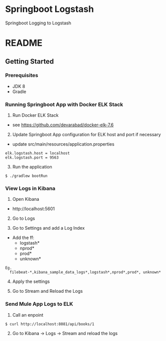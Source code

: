 # Springboot Logstash
Springboot Logging to Logstash

# README #

## Getting Started ##

### Prerequisites ###
  - JDK 8
  - Gradle

### Running Springboot App with Docker ELK Stack ###
1. Run Docker ELK Stack
  - see https://github.com/devarabad/docker-elk-7.6

2. Update Springboot App configuration for ELK host and port if necessary
  - update src/main/resources/application.properties
```
elk.logstash.host = localhost
elk.logstash.port = 9563
```

3. Run the application
```
$ ./gradlew bootRun
```

### View Logs in Kibana ###
1. Open Kibana
  - http://localhost:5601

2. Go to Logs

3. Go to Settings and add a Log Index
  - Add the ff:
    - logstash*
    - nprod*
    - prod*
    - unknown*
```
Eg. 
  filebeat-*,kibana_sample_data_logs*,logstash*,nprod*,prod*, unknown*
```

4. Apply the settings

5. Go to Stream and Reload the Logs

### Send Mule App Logs to ELK ###
1. Call an enpoint
```
$ curl http://localhost:8081/api/books/1
```

2. Go to Kibana -> Logs -> Stream and reload the logs